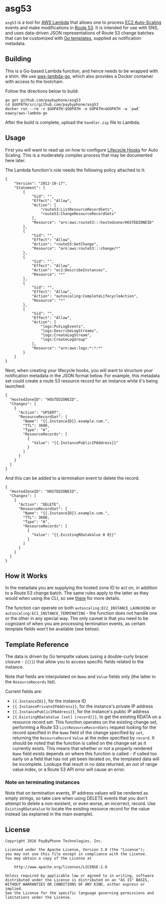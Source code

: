 # asg53

`asg53` is a tool for [AWS Lambda][1] that allows one to process
[EC2 Auto-Scaling][2] events and make modifications in [Route 53][3]. It is
intended for use with SNS, and uses data-driven JSON representations of Route 53
change batches that can be customized with [Go templates][4], supplied as
notification metadata.

## Building

This is a Go-based Lambda function, and hence needs to be wrapped with a shim.
We use [aws-lambda-go][5], which also provides a Docker container with access
to the toolchain.

Follow the directions below to build:

```
go get github.com/paybyphone/asg53
cd $GOPATH/src/github.com/paybyphone/asg53
docker run --rm -v $GOPATH:$GOPATH -e GOPATH=$GOPATH -w `pwd` eawsy/aws-lambda-go
```

After the build is complete, upload the `handler.zip` file to Lambda.

## Usage

First you will want to read up on how to configure [Lifecycle Hooks][6] for Auto
Scaling. This is a moderately complex process that may be documented here later.

The Lambda function's role needs the following policy attached to it:

```
{
    "Version": "2012-10-17",
    "Statement": [
        {
            "Sid": "",
            "Effect": "Allow",
            "Action": [
                "route53:ListResourceRecordSets",
                "route53:ChangeResourceRecordSets"
            ],
            "Resource": "arn:aws:route53:::hostedzone/HOSTEDZONEID"
        },
        {
            "Sid": "",
            "Effect": "Allow",
            "Action": "route53:GetChange",
            "Resource": "arn:aws:route53:::change/*"
        },
        {
            "Sid": "",
            "Effect": "Allow",
            "Action": "ec2:DescribeInstances",
            "Resource": "*"
        },
        {
            "Sid": "",
            "Effect": "Allow",
            "Action": "autoscaling:CompleteLifecycleAction",
            "Resource": "*"
        },
        {
            "Sid": "",
            "Effect": "Allow",
            "Action": [
                "logs:PutLogEvents",
                "logs:DescribeLogStreams",
                "logs:CreateLogStream",
                "logs:CreateLogGroup"
            ],
            "Resource": "arn:aws:logs:*:*:*"
        }
    ]
}
```

Next, when creating your lifecycle hooks, you will want to structure your
notification metadata in the JSON format below. For example, this metadata set
could create a route 53 resource record for an instance while it's being
launched:

```
{
  "HostedZoneID": "HOSTEDZONEID",
  "Changes": [
    {
      "Action": "UPSERT",
      "ResourceRecordSet": {
        "Name": "{{.InstanceID}}.example.com.",
        "TTL": 3600,
        "Type": "A",
        "ResourceRecords": [
          {
            "Value": "{{.InstancePublicIPAddress}}"
          }
        ]
      }
    }
  ]
}
```

And this can be added to a termination event to delete the record.

```
{
  "HostedZoneID": "HOSTEDZONEID",
  "Changes": [
    {
      "Action": "DELETE",
      "ResourceRecordSet": {
        "Name": "{{.InstanceID}}.example.com.",
        "TTL": 3600,
        "Type": "A",
        "ResourceRecords": [
          {
            "Value": "{{.ExistingRDataValue 0 0}}"
          }
        ]
      }
    }
  ]
}
```

## How it Works

In the metadata you are supplying the hosted zone ID to act on, in addition to a
Route 53 change batch. The same rules apply to the latter as they would when
using the CLI, so see [there][6] for more details.

The function can operate on both `autoscaling:EC2_INSTANCE_LAUNCHING` or
`autoscaling:EC2_INSTANCE_TERMINATING` - the function does not handle one or
the other in any special way. The only caveat is that you need to be cognizant
of when you are processing termination events, as certain template fields won't
be available (see below).

## Template Reference

The data is driven by Go tempalte values (using a double-curly bracer closure -
`{{}}`) that allow you to access specific fields related to the instance.

Note that fields are interpolated on `Name` and `Value` fields only (the latter
in the `ResourceRecords` list).

Current fields are:

 * `{{.InstanceID}}`, for the instance ID
 * `{{.InstancePrivateIPAddress}}`, for the instance's private IP address
 * `{{.InstancePublicIPAddress}}`, for the instance's public IP address
 * `{{.ExistingRDataValue [set] [record]}}`, to get the existing RDATA
   on a resource record set. This function operates on the existing
   change set, performing a Route 53 `ListResourceRecordSets` request
   looking for the record specified in the `Name` field of the change
   specified by `set`, returning the `ResourceRecord` `Value` at the
   index specified by `record`. It should be noted that the function is called
   on the change set as it currently exists. This means that whether or not a
   properly rendered `Name` field exists depends on where this function is
   called - if called too early on a field that has not yet been iterated on,
   the templated data will be incomplete. Lookups that result in no data
   returned, an out of range value index, or a Route 53 API error will cause
   an error.

### Note on terminating instances

Note that on termination events, IP address values will be rendered as
empty strings, so take care when using DELETE events that you don't
attempt to delete a non-existent, or even worse, an incorrect, record.
Use `ExistingRDataValue` to locate the existing resource record for the
value instead (as explained in the main example).

## License

```
Copyright 2016 PayByPhone Technologies, Inc.

Licensed under the Apache License, Version 2.0 (the "License");
you may not use this file except in compliance with the License.
You may obtain a copy of the License at

    http://www.apache.org/licenses/LICENSE-2.0

Unless required by applicable law or agreed to in writing, software
distributed under the License is distributed on an "AS IS" BASIS,
WITHOUT WARRANTIES OR CONDITIONS OF ANY KIND, either express or implied.
See the License for the specific language governing permissions and
limitations under the License.
```

[1]: https://aws.amazon.com/lambda/
[2]: https://aws.amazon.com/autoscaling/
[3]: https://aws.amazon.com/route53/
[4]: https://golang.org/pkg/text/template/
[5]: https://github.com/eawsy/aws-lambda-go
[6]: http://docs.aws.amazon.com/autoscaling/latest/userguide/lifecycle-hooks.html
[7]: http://docs.aws.amazon.com/cli/latest/reference/route53/change-resource-record-sets.html

